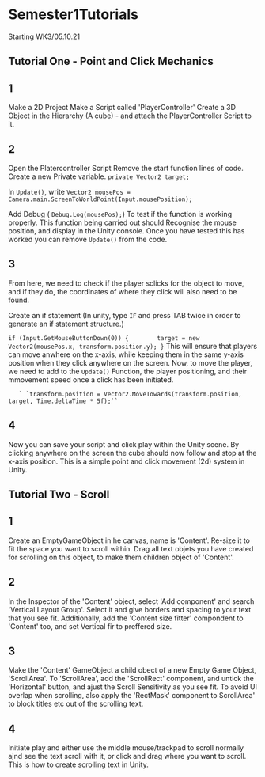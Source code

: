 # Semester1Tutorials
Starting WK3/05.10.21


## Tutorial One - Point and Click Mechanics

## 1

Make a 2D Project
Make a Script called 'PlayerController'
Create a 3D Object in the Hierarchy (A cube) - and attach the PlayerController Script to it. 

## 2
Open the Platercontroller Script
Remove the start function lines of code. 
Create a new Private variable.
 ``private Vector2 target;``
 
 In ``Update()``, write
 ``Vector2 mousePos = Camera.main.ScreenToWorldPoint(Input.mousePosition);``
 
 Add Debug (
        ``Debug.Log(mousePos);``)
        To test if the function is working properly. This function being carried out should Recognise the mouse position, and display in the Unity console.
        Once you have tested this has worked you can remove ``Update()`` from the code.  

## 3
From here, we need to check if the player sclicks for the object to move, and if they do, the coordinates of where they click will also need to be found. 

Create an if statement (In unity, type ``IF`` and press TAB twice in order to generate an if statement structure.)

``if (Input.GetMouseButtonDown(0))
        {       
            target = new Vector2(mousePos.x, transform.position.y);
        }``
        This will ensure that players can move anwhere on the x-axis, while keeping them in the same y-axis position when they click anywhere on the screen.
        Now, to move the player, we need to add to the ``Update()`` Function, the player positioning, and their mmovement speed once a click has been initiated. 
        
       ` `transform.position = Vector2.MoveTowards(transform.position, target, Time.deltaTime * 5f);``
      
       
## 4
        
Now you can save your script and click play within the Unity scene. By clicking anywhere on the screen the cube should now follow and stop at the x-axis position.
        This is a simple point and click movement (2d) system in Unity. 
        
       
       
       
## Tutorial Two - Scroll

## 1 

Create an EmptyGameObject in he canvas, name is 'Content'. Re-size it to fit the space you want to scroll within. Drag all text objets you have created for scrolling on this object, to make them children object of 'Content'.

## 2

In the Inspector of the 'Content' object, select 'Add component' and search 'Vertical Layout Group'. Select it and give borders and spacing to your text that you see fit. Additionally, add the 'Content size fitter' compondent to 'Content' too, and set Vertical fir to preffered size. 

## 3

Make the 'Content' GameObject a child obect of a new Empty Game Object, 'ScrollArea'. To 'ScrollArea', add the 'ScrollRect' component, and untick the 'Horizontal' button, and ajust the Scroll Sensitivity as you see fit. To avoid UI overlap when scrolling, also apply the 'RectMask' component to ScrollArea' to block titles etc out of the scrolling text.

## 4

Initiate play and either use the middle mouse/trackpad to scroll normally ajnd see the text scroll with it, or click and drag where you want to scroll. 
       This is how to create scrolling text in Unity. 
